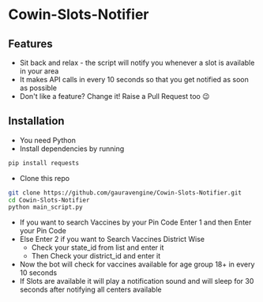 # Cowin-Slots-Notifier

## Features
- Sit back and relax - the script will notify you whenever a slot is available in your area
- It makes API calls in every 10 seconds so that you get notified as soon as possible
- Don't like a feature? Change it! Raise a Pull Request too 😉

## Installation
- You need Python
- Install dependencies by running
```bash
pip install requests
```
- Clone this repo 
```bash
git clone https://github.com/gauravengine/Cowin-Slots-Notifier.git
cd Cowin-Slots-Notifier
python main_script.py
```
- If you want to search Vaccines by your Pin Code Enter 1 and then Enter your Pin Code
- Else Enter 2 if you want to Search Vaccines District Wise
    - Check your state_id from list and enter it
    - Then Check your  district_id and enter it
- Now the bot will check for vaccines available for age group 18+ in every 10 seconds 
- If Slots are available it will play a notification sound and will sleep for 30 seconds after notifying all centers available 
